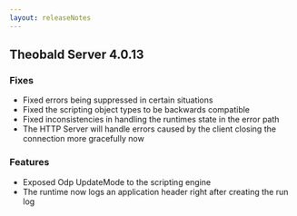 ```yaml
---
layout: releaseNotes
---
```


## Theobald Server 4.0.13

### Fixes

- Fixed errors being suppressed in certain situations
- Fixed the scripting object types to be backwards compatible
- Fixed inconsistencies in handling the runtimes state in the error path
- The HTTP Server will handle errors caused by the client closing the connection more gracefully now

### Features

- Exposed Odp UpdateMode to the scripting engine
- The runtime now logs an application header right after creating the run log
